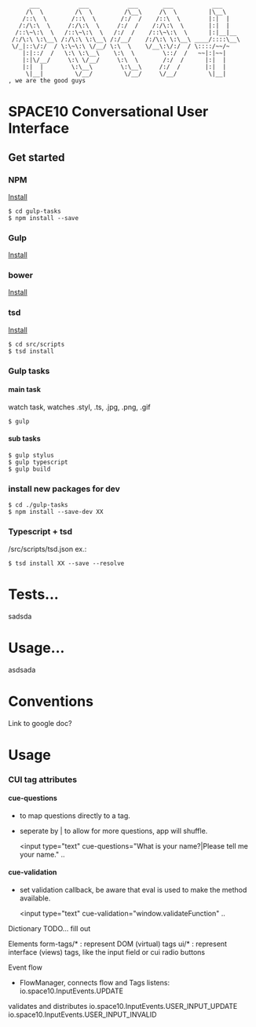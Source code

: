 	      ___           ___           ___       ___           ___     
	     /\  \         /\  \         /\__\     /\  \         |\__\    
	    /::\  \       /::\  \       /:/  /    /::\  \        |:|  |   
	   /:/\:\  \     /:/\:\  \     /:/  /    /:/\:\  \       |:|  |   
	  /::\~\:\  \   /::\~\:\  \   /:/  /    /::\~\:\  \      |:|__|__ 
	 /:/\:\ \:\__\ /:/\:\ \:\__\ /:/__/    /:/\:\ \:\__\ ____/::::\__\
	 \/_|::\/:/  / \:\~\:\ \/__/ \:\  \    \/__\:\/:/  / \::::/~~/~   
	    |:|::/  /   \:\ \:\__\    \:\  \        \::/  /   ~~|:|~~|    
	    |:|\/__/     \:\ \/__/     \:\  \       /:/  /      |:|  |    
	    |:|  |        \:\__\        \:\__\     /:/  /       |:|  |    
	     \|__|         \/__/         \/__/     \/__/         \|__|    
	, we are the good guys


# SPACE10 Conversational User Interface

## Get started

### NPM
[Install](http://blog.npmjs.org/post/85484771375/how-to-install-npm)

	$ cd gulp-tasks
	$ npm install --save


### Gulp
[Install](https://github.com/gulpjs/gulp/blob/master/docs/getting-started.md)



### bower
[Install](https://bower.io/#install-bower)



### tsd
[Install](https://github.com/DefinitelyTyped/tsd#install)

	$ cd src/scripts
	$ tsd install



### Gulp tasks
#### main task
watch task, watches .styl, .ts, .jpg, .png, .gif

	$ gulp

#### sub tasks

	$ gulp stylus
	$ gulp typescript
	$ gulp build


### install new packages for dev
	
	$ cd ./gulp-tasks
	$ npm install --save-dev XX


### Typescript + tsd
/src/scripts/tsd.json
ex.:
	
	$ tsd install XX --save --resolve


# Tests...
sadsda

# Usage...
asdsada


# Conventions
Link to google doc?


# Usage


### CUI tag attributes


#### cue-questions
* to map questions directly to a tag.
* seperate by | to allow for more questions, app will shuffle.

	<input type="text" cue-questions="What is your name?|Please tell me your name." ..

#### cue-validation
* set validation callback, be aware that eval is used to make the method available.

	<input type="text" cue-validation="window.validateFunction" ..


Dictionary
TODO... fill out 

Elements
form-tags/* : represent DOM (virtual) tags
ui/* : represent interface (views) tags, like the input field or cui radio buttons


Event flow
* FlowManager, connects flow and Tags
listens:
io.space10.InputEvents.UPDATE

validates and distributes
io.space10.InputEvents.USER_INPUT_UPDATE
io.space10.InputEvents.USER_INPUT_INVALID

